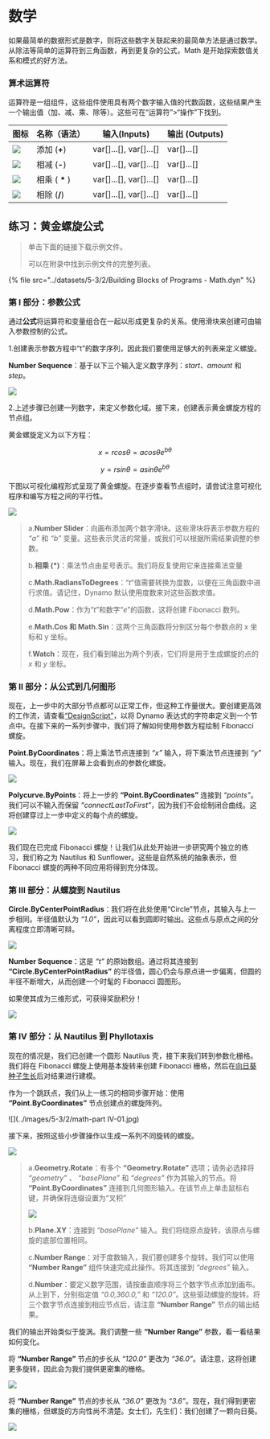 # 数学

如果最简单的数据形式是数字，则将这些数字关联起来的最简单方法是通过数学。从除法等简单的运算符到三角函数，再到更复杂的公式，Math 是开始探索数值关系和模式的好方法。

### 算术运算符

运算符是一组组件，这些组件使用具有两个数字输入值的代数函数，这些结果产生一个输出值（加、减、乘、除等）。这些可在“运算符”>“操作”下找到。

| 图标                                                | 名称（语法）     | 输入(Inputs)                     | 输出 (Outputs)      |
| --------------------------------------------------- | ----------------- | -------------------------- | ------------ |
| ![](../images/5-3/2/addition.jpg)       | 添加 (**+**)       | var[]...[], var[]...[] | var[]...[] |
| ![](../images/5-3/2/Subtraction.jpg)    | 相减 (**-**)  | var[]...[], var[]...[] | var[]...[] |
| ![](../images/5-3/2/Multiplication.jpg) | 相乘 ( **\*** ) | var[]...[], var[]...[] | var[]...[] |
| ![](../images/5-3/2/Division.jpg)       | 相除 (**/**)    | var[]...[], var[]...[] | var[]...[] |

## 练习：黄金螺旋公式

> 单击下面的链接下载示例文件。
>
> 可以在附录中找到示例文件的完整列表。

{% file src="../datasets/5-3/2/Building Blocks of Programs - Math.dyn" %}

### 第 I 部分：参数公式

通过**公式**将运算符和变量组合在一起以形成更复杂的关系。使用滑块来创建可由输入参数控制的公式。

1.创建表示参数方程中“t”的数字序列，因此我们要使用足够大的列表来定义螺旋。

**Number Sequence**：基于以下三个输入定义数字序列：_start、amount_ 和 _step_。

![](../images/5-3/2/math-partI-01.jpg)

2\.上述步骤已创建一列数字，来定义参数化域。接下来，创建表示黄金螺旋方程的节点组。

黄金螺旋定义为以下方程：

$$ x = r cos θ = a cos θ e^{bθ} $$

$$ y = r sin θ = a sin θe^{bθ} $$

下图以可视化编程形式呈现了黄金螺旋。在逐步查看节点组时，请尝试注意可视化程序和编写方程之间的平行性。

![](../images/5-3/2/math-partI-02.jpg)

> a.**Number Slider**：向画布添加两个数字滑块。这些滑块将表示参数方程的 _“a”_ 和 _“b”_ 变量。这些表示灵活的常量，或我们可以根据所需结果调整的参数。
>
> b.**相乘 (*)**：乘法节点由星号表示。我们将反复使用它来连接乘法变量
>
> c.**Math.RadiansToDegrees**：“_t_”值需要转换为度数，以便在三角函数中进行求值。请记住，Dynamo 默认使用度数来对这些函数求值。
>
> d.**Math.Pow**：作为“_t_”和数字“_e_”的函数，这将创建 Fibonacci 数列。
>
> e.**Math.Cos 和 Math.Sin**：这两个三角函数将分别区分每个参数点的 x 坐标和 y 坐标。
>
> f.**Watch**：现在，我们看到输出为两个列表，它们将是用于生成螺旋的点的 _x_ 和 _y_ 坐标。

### 第 II 部分：从公式到几何图形

现在，上一步中的大部分节点都可以正常工作，但这种工作量很大。要创建更高效的工作流，请查看[“DesignScript”](../../8\_coding\_in\_dynamo/8-1\_code-blocks-and-design-script/2-design-script-syntax.md)，以将 Dynamo 表达式的字符串定义到一个节点中。在接下来的一系列步骤中，我们将了解如何使用参数方程绘制 Fibonacci 螺旋。

**Point.ByCoordinates**：将上乘法节点连接到 _“x”_ 输入，将下乘法节点连接到 _“y”_ 输入。现在，我们在屏幕上会看到点的参数化螺旋。

![](../images/5-3/2/math-partII-01.gif)

**Polycurve.ByPoints**：将上一步的 **“Point.ByCoordinates”** 连接到 _“points”_。我们可以不输入而保留 _“connectLastToFirst”_，因为我们不会绘制闭合曲线。这将创建穿过上一步中定义的每个点的螺旋。

![](../images/5-3/2/math-partII-02.jpg)

我们现在已完成 Fibonacci 螺旋！让我们从此处开始进一步研究两个独立的练习，我们称之为 Nautilus 和 Sunflower。这些是自然系统的抽象表示，但 Fibonacci 螺旋的两种不同应用将得到充分体现。

### 第 III 部分：从螺旋到 Nautilus

**Circle.ByCenterPointRadius**：我们将在此处使用“Circle”节点，其输入与上一步相同。半径值默认为 _“1.0”_，因此可以看到圆即时输出。这些点与原点之间的分离程度立即清晰可辩。

![](../images/5-3/2/math-partIII-01.jpg)

**Number Sequence**：这是 _“t”_ 的原始数组。通过将其连接到 **“Circle.ByCenterPointRadius”** 的半径值，圆心仍会与原点进一步偏离，但圆的半径不断增大，从而创建一个时髦的 Fibonacci 圆图形。

如果使其成为三维形式，可获得奖励积分！

![](../images/5-3/2/math-partIII-02.gif)

### 第 IV 部分：从 Nautilus 到 Phyllotaxis

现在的情况是，我们已创建一个圆形 Nautilus 壳，接下来我们转到参数化栅格。我们将在 Fibonacci 螺旋上使用基本旋转来创建 Fibonacci 栅格，然后在[向日葵种子生长](https://blogs.unimelb.edu.au/sciencecommunication/2018/09/02/this-flower-uses-maths-to-reproduce/)后对结果进行建模。

作为一个跳跃点，我们从上一练习的相同步骤开始：使用 **“Point.ByCoordinates”** 节点创建点的螺旋阵列。

\![](../images/5-3/2/math-part IV-01.jpg)

接下来，按照这些小步骤操作以生成一系列不同旋转的螺旋。

![](../images/5-3/2/math-partIV-02.jpg)

> a.**Geometry.Rotate**：有多个 **“Geometry.Rotate”** 选项；请务必选择将 _“geometry”_ 、 _“basePlane”_ 和 _“degrees”_ 作为其输入的节点。将 **“Point.ByCoordinates”** 连接到几何图形输入。在该节点上单击鼠标右键，并确保将连缀设置为“叉积”
>
> ![](../images/5-3/2/math-partIV-03crossproduct.jpg)
>
> b.**Plane.XY**：连接到 _“basePlane”_ 输入。我们将绕原点旋转，该原点与螺旋的底部位置相同。
>
> c.**Number Range**：对于度数输入，我们要创建多个旋转。我们可以使用 **“Number Range”** 组件快速完成此操作。将其连接到 _“degrees”_ 输入。
>
> d.**Number**：要定义数字范围，请按垂直顺序将三个数字节点添加到画布。从上到下，分别指定值 _“0.0,360.0,”_ 和 _“120.0”_。这些驱动螺旋的旋转。将三个数字节点连接到相应节点后，请注意 **“Number Range”** 节点的输出结果。

我们的输出开始类似于旋涡。我们调整一些 **“Number Range”** 参数，看一看结果如何变化。

将 **“Number Range”** 节点的步长从 _“120.0”_ 更改为 _“36.0”_。请注意，这将创建更多旋转，因此会为我们提供更密集的栅格。

![](../images/5-3/2/math-partIV-04.jpg)

将 **“Number Range”** 节点的步长从 _“36.0”_ 更改为 _“3.6”_。现在，我们得到更密集的栅格，但螺旋的方向性尚不清楚。女士们，先生们：我们创建了一颗向日葵。

![](../images/5-3/2/math-partIV-05.jpg)
